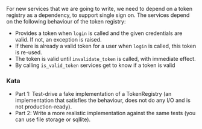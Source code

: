 For new services that we are going to write, we need to depend on a token registry as a dependency, to support single sign on. The services depend on the following behaviour of the token registry:

* Provides a token when `login` is called and the given credentials are valid. If not, an exception is raised.
* If there is already a valid token for a user when `login` is called, this token is re-used.
* The token is valid until `invalidate_token` is called, with immediate effect.
* By calling `is_valid_token` services get to know if a token is valid

### Kata

* Part 1: Test-drive a fake implementation of a TokenRegistry (an implementation that satisfies the behaviour, does not do any I/O and is not production-ready).
* Part 2: Write a more realistic implementation against the same tests (you can use file storage or sqllite).